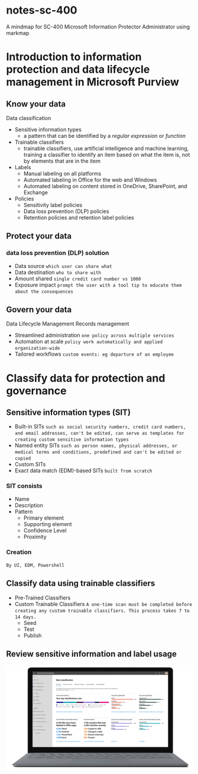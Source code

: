 # notes-sc-400
A mindmap for SC-400 Microsoft Information Protector Administrator using markmap
# Introduction to information protection and data lifecycle management in Microsoft Purview
## Know your data
Data classification
- Sensitive information types
  -  a pattern that can be identified by a *regular expression* or *function*
- Trainable classifiers
  -  trainable classifiers, use artificial intelligence and machine learning, training a classifier to identify an item based on what the item is, not by elements that are in the item
- Labels
  - Manual labeling on all platforms
  - Automated labeling in Office for the web and Windows
  - Automated labeling on content stored in OneDrive, SharePoint, and Exchange
- Policies
   - Sensitivity label policies
   - Data loss prevention (DLP) policies
   - Retention policies and retention label policies
## Protect your data
### data loss prevention (DLP) solution
- Data source `which user can share what`
- Data destination `who to share with`
- Amount shared `single credit card number vs 1000`
- Exposure impact `prompt the user with a tool tip to educate them about the consequences`
## Govern your data
Data Lifecycle Management
Records management
- Streamlined administration `one policy across multiple services`
- Automation at scale `policy work automatically and applied organization-wide`
- Tailored workflows `custom events: eg departure of an employee`
# Classify data for protection and governance
## Sensitive information types (SIT)
- Built-in SITs `such as social security numbers, credit card numbers, and email addresses, can't be edited, can serve as templates for creating custom sensitive information types`
- Named entity SITs `such as person names, physical addresses, or medical terms and conditions, predefined and can't be edited or copied`
- Custom SITs
- Exact data match (EDM)-based SITs `built from scratch`
### SIT consists
- Name
- Description
- Pattern
  - Primary element
  - Supporting element
  - Confidence Level
  - Proximity
### Creation
`By UI, EDM, Powershell`
## Classify data using trainable classifiers
- Pre-Trained Classifiers
- Custom Trainable Classifiers `A one-time scan must be completed before creating any custom trainable classifiers. This process takes 7 to 14 days.`
  - Seed
  - Test
  - Publish
## Review sensitive information and label usage
![The Overview page](figs\data-classification-overview.png)
